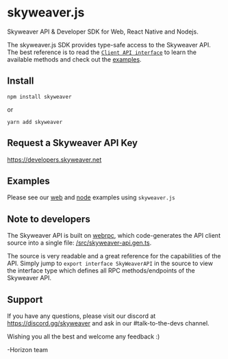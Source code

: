 skyweaver.js
============

Skyweaver API & Developer SDK for Web, React Native and Nodejs.

The skyweaver.js SDK provides type-safe access to the Skyweaver API. The best
reference is to read the [`Client API interface`](/src/skyweaver-api.gen.ts) to
learn the available methods and check out the [examples](/examples/).



## Install

`npm install skyweaver`

or

`yarn add skyweaver`



## Request a Skyweaver API Key

https://developers.skyweaver.net


## Examples

Please see our [web](/examples/web-app/) and [node](/examples/node-app/) examples using `skyweaver.js`


## Note to developers

The Skyweaver API is built on [webrpc](https://github.com/webrpc/webrpc), which code-generates
the API client source into a single file: [/src/skyweaver-api.gen.ts](/src/skyweaver-api.gen.ts).

The source is very readable and a great reference for the capabilities of the API. Simply jump to
`export interface SkyWeaverAPI` in the source to view the interface type which defines all RPC
methods/endpoints of the Skyweaver API.


## Support

If you have any questions, please visit our discord at https://discord.gg/skyweaver
and ask in our #talk-to-the-devs channel.

Wishing you all the best and welcome any feedback :)

-Horizon team
